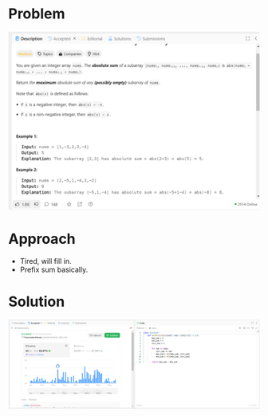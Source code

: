 # Problem
![Problem Description](https://github.com/praiseorji4/leetcode-daily/blob/main/solutions/2025-02/day26/images/problem.png?raw=true)

# Approach
- Tired, will fill in.
- Prefix sum basically.

# Solution
![Submission Results](https://github.com/praiseorji4/leetcode-daily/blob/main/solutions/2025-02/day26/images/submission.png?raw=true)